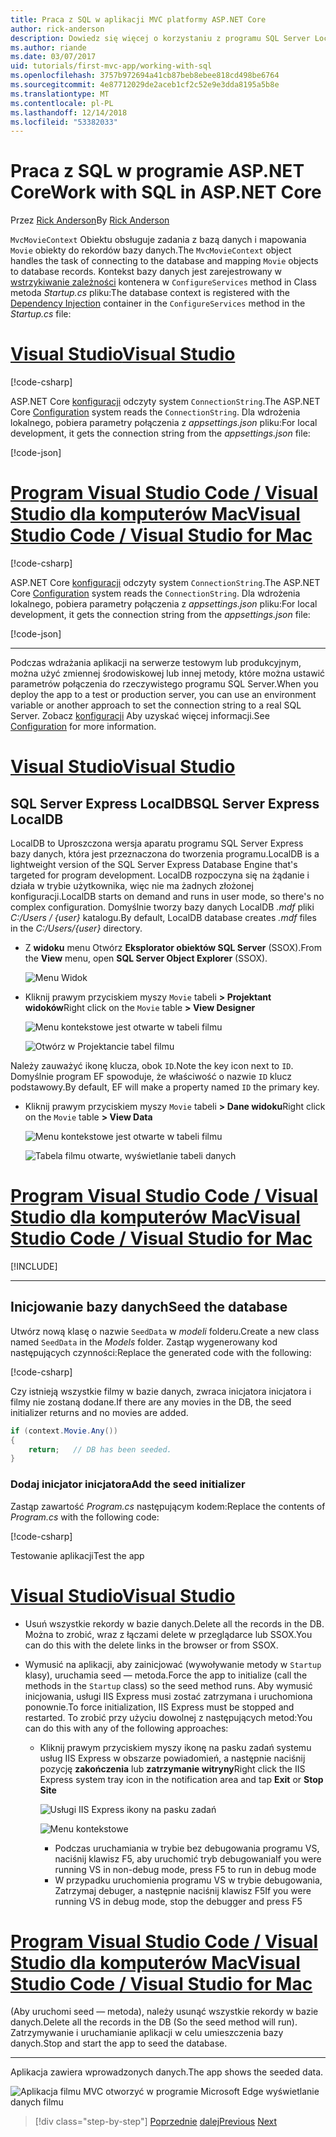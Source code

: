```yaml
---
title: Praca z SQL w aplikacji MVC platformy ASP.NET Core
author: rick-anderson
description: Dowiedz się więcej o korzystaniu z programu SQL Server LocalDB lub bazy danych SQLite w aplikacji ASP.NET Core MVC.
ms.author: riande
ms.date: 03/07/2017
uid: tutorials/first-mvc-app/working-with-sql
ms.openlocfilehash: 3757b972694a41cb87beb8ebee818cd498be6764
ms.sourcegitcommit: 4e87712029de2aceb1cf2c52e9e3dda8195a5b8e
ms.translationtype: MT
ms.contentlocale: pl-PL
ms.lasthandoff: 12/14/2018
ms.locfileid: "53382033"
---
```

# <a name="work-with-sql-in-aspnet-core"></a><span data-ttu-id="6b816-103">Praca z SQL w programie ASP.NET Core</span><span class="sxs-lookup"><span data-stu-id="6b816-103">Work with SQL in ASP.NET Core</span></span>

<span data-ttu-id="6b816-104">Przez [Rick Anderson](https://twitter.com/RickAndMSFT)</span><span class="sxs-lookup"><span data-stu-id="6b816-104">By [Rick Anderson](https://twitter.com/RickAndMSFT)</span></span>

<span data-ttu-id="6b816-105">`MvcMovieContext` Obiektu obsługuje zadania z bazą danych i mapowania `Movie` obiekty do rekordów bazy danych.</span><span class="sxs-lookup"><span data-stu-id="6b816-105">The `MvcMovieContext` object handles the task of connecting to the database and mapping `Movie` objects to database records.</span></span> <span data-ttu-id="6b816-106">Kontekst bazy danych jest zarejestrowany w [wstrzykiwanie zależności](xref:fundamentals/dependency-injection) kontenera w `ConfigureServices` method in Class metoda *Startup.cs* pliku:</span><span class="sxs-lookup"><span data-stu-id="6b816-106">The database context is registered with the [Dependency Injection](xref:fundamentals/dependency-injection) container in the `ConfigureServices` method in the *Startup.cs* file:</span></span>

<!-- VS -------------------------->
# <a name="visual-studiotabvisual-studio"></a>[<span data-ttu-id="6b816-107">Visual Studio</span><span class="sxs-lookup"><span data-stu-id="6b816-107">Visual Studio</span></span>](#tab/visual-studio)

[!code-csharp[](~/tutorials/first-mvc-app/start-mvc/sample/MvcMovie22/Startup.cs?name=snippet_ConfigureServices&highlight=13-99)]

<span data-ttu-id="6b816-108">ASP.NET Core [konfiguracji](xref:fundamentals/configuration/index) odczyty system `ConnectionString`.</span><span class="sxs-lookup"><span data-stu-id="6b816-108">The ASP.NET Core [Configuration](xref:fundamentals/configuration/index) system reads the `ConnectionString`.</span></span> <span data-ttu-id="6b816-109">Dla wdrożenia lokalnego, pobiera parametry połączenia z *appsettings.json* pliku:</span><span class="sxs-lookup"><span data-stu-id="6b816-109">For local development, it gets the connection string from the *appsettings.json* file:</span></span>

[!code-json[](start-mvc/sample/MvcMovie/appsettings.json?highlight=2&range=8-10)]

<!-- Code -------------------------->
# <a name="visual-studio-code--visual-studio-for-mactabvisual-studio-codevisual-studio-mac"></a>[<span data-ttu-id="6b816-110">Program Visual Studio Code / Visual Studio dla komputerów Mac</span><span class="sxs-lookup"><span data-stu-id="6b816-110">Visual Studio Code / Visual Studio for Mac</span></span>](#tab/visual-studio-code+visual-studio-mac)

[!code-csharp[](~/tutorials/first-mvc-app/start-mvc/sample/MvcMovie22/Startup.cs?name=snippet_UseSqlite&highlight=11-12)]

<span data-ttu-id="6b816-111">ASP.NET Core [konfiguracji](xref:fundamentals/configuration/index) odczyty system `ConnectionString`.</span><span class="sxs-lookup"><span data-stu-id="6b816-111">The ASP.NET Core [Configuration](xref:fundamentals/configuration/index) system reads the `ConnectionString`.</span></span> <span data-ttu-id="6b816-112">Dla wdrożenia lokalnego, pobiera parametry połączenia z *appsettings.json* pliku:</span><span class="sxs-lookup"><span data-stu-id="6b816-112">For local development, it gets the connection string from the *appsettings.json* file:</span></span>

[!code-json[](~/tutorials/first-mvc-app/start-mvc/sample/MvcMovie22/appsettingsSQLite.json?highlight=2&range=8-10)]

---  
<!-- End of VS tabs -->

<span data-ttu-id="6b816-113">Podczas wdrażania aplikacji na serwerze testowym lub produkcyjnym, można użyć zmiennej środowiskowej lub innej metody, które można ustawić parametrów połączenia do rzeczywistego programu SQL Server.</span><span class="sxs-lookup"><span data-stu-id="6b816-113">When you deploy the app to a test or production server, you can use an environment variable or another approach to set the connection string to a real SQL Server.</span></span> <span data-ttu-id="6b816-114">Zobacz [konfiguracji](xref:fundamentals/configuration/index) Aby uzyskać więcej informacji.</span><span class="sxs-lookup"><span data-stu-id="6b816-114">See [Configuration](xref:fundamentals/configuration/index) for more information.</span></span>

<!-- VS -------------------------->
# <a name="visual-studiotabvisual-studio"></a>[<span data-ttu-id="6b816-115">Visual Studio</span><span class="sxs-lookup"><span data-stu-id="6b816-115">Visual Studio</span></span>](#tab/visual-studio)

## <a name="sql-server-express-localdb"></a><span data-ttu-id="6b816-116">SQL Server Express LocalDB</span><span class="sxs-lookup"><span data-stu-id="6b816-116">SQL Server Express LocalDB</span></span>

<span data-ttu-id="6b816-117">LocalDB to Uproszczona wersja aparatu programu SQL Server Express bazy danych, która jest przeznaczona do tworzenia programu.</span><span class="sxs-lookup"><span data-stu-id="6b816-117">LocalDB is a lightweight version of the SQL Server Express Database Engine that's targeted for program development.</span></span> <span data-ttu-id="6b816-118">LocalDB rozpoczyna się na żądanie i działa w trybie użytkownika, więc nie ma żadnych złożonej konfiguracji.</span><span class="sxs-lookup"><span data-stu-id="6b816-118">LocalDB starts on demand and runs in user mode, so there's no complex configuration.</span></span> <span data-ttu-id="6b816-119">Domyślnie tworzy bazy danych LocalDB *.mdf* pliki *C:/Users / {user}* katalogu.</span><span class="sxs-lookup"><span data-stu-id="6b816-119">By default, LocalDB database creates *.mdf* files in the *C:/Users/{user}* directory.</span></span>

* <span data-ttu-id="6b816-120">Z **widoku** menu Otwórz **Eksplorator obiektów SQL Server** (SSOX).</span><span class="sxs-lookup"><span data-stu-id="6b816-120">From the **View** menu, open **SQL Server Object Explorer** (SSOX).</span></span>

  ![Menu Widok](working-with-sql/_static/ssox.png)

* <span data-ttu-id="6b816-122">Kliknij prawym przyciskiem myszy `Movie` tabeli **> Projektant widoków**</span><span class="sxs-lookup"><span data-stu-id="6b816-122">Right click on the `Movie` table **> View Designer**</span></span>

  ![Menu kontekstowe jest otwarte w tabeli filmu](working-with-sql/_static/design.png)

  ![Otwórz w Projektancie tabel filmu](working-with-sql/_static/dv.png)

<span data-ttu-id="6b816-125">Należy zauważyć ikonę klucza, obok `ID`.</span><span class="sxs-lookup"><span data-stu-id="6b816-125">Note the key icon next to `ID`.</span></span> <span data-ttu-id="6b816-126">Domyślnie program EF spowoduje, że właściwość o nazwie `ID` klucz podstawowy.</span><span class="sxs-lookup"><span data-stu-id="6b816-126">By default, EF will make a property named `ID` the primary key.</span></span>

* <span data-ttu-id="6b816-127">Kliknij prawym przyciskiem myszy `Movie` tabeli **> Dane widoku**</span><span class="sxs-lookup"><span data-stu-id="6b816-127">Right click on the `Movie` table **> View Data**</span></span>

  ![Menu kontekstowe jest otwarte w tabeli filmu](working-with-sql/_static/ssox2.png)

  ![Tabela filmu otwarte, wyświetlanie tabeli danych](working-with-sql/_static/vd22.png)

# <a name="visual-studio-code--visual-studio-for-mactabvisual-studio-codevisual-studio-mac"></a>[<span data-ttu-id="6b816-130">Program Visual Studio Code / Visual Studio dla komputerów Mac</span><span class="sxs-lookup"><span data-stu-id="6b816-130">Visual Studio Code / Visual Studio for Mac</span></span>](#tab/visual-studio-code+visual-studio-mac)

[!INCLUDE[](~/includes/rp/sqlite.md)]

---  
<!-- End of VS tabs -->

## <a name="seed-the-database"></a><span data-ttu-id="6b816-131">Inicjowanie bazy danych</span><span class="sxs-lookup"><span data-stu-id="6b816-131">Seed the database</span></span>

<span data-ttu-id="6b816-132">Utwórz nową klasę o nazwie `SeedData` w *modeli* folderu.</span><span class="sxs-lookup"><span data-stu-id="6b816-132">Create a new class named `SeedData` in the *Models* folder.</span></span> <span data-ttu-id="6b816-133">Zastąp wygenerowany kod następujących czynności:</span><span class="sxs-lookup"><span data-stu-id="6b816-133">Replace the generated code with the following:</span></span>

[!code-csharp[](~/tutorials/first-mvc-app/start-mvc/sample/MvcMovie22/Models/SeedData.cs?name=snippet_1)]

<span data-ttu-id="6b816-134">Czy istnieją wszystkie filmy w bazie danych, zwraca inicjatora inicjatora i filmy nie zostaną dodane.</span><span class="sxs-lookup"><span data-stu-id="6b816-134">If there are any movies in the DB, the seed initializer returns and no movies are added.</span></span>

```csharp
if (context.Movie.Any())
{
    return;   // DB has been seeded.
}
```

<a name="si"></a>
### <a name="add-the-seed-initializer"></a><span data-ttu-id="6b816-135">Dodaj inicjator inicjatora</span><span class="sxs-lookup"><span data-stu-id="6b816-135">Add the seed initializer</span></span>

<span data-ttu-id="6b816-136">Zastąp zawartość *Program.cs* następującym kodem:</span><span class="sxs-lookup"><span data-stu-id="6b816-136">Replace the contents of *Program.cs* with the following code:</span></span>

[!code-csharp[](~/tutorials/first-mvc-app/start-mvc/sample/MvcMovie22/Program.cs)]

<span data-ttu-id="6b816-137">Testowanie aplikacji</span><span class="sxs-lookup"><span data-stu-id="6b816-137">Test the app</span></span>

<!-- VS -------------------------->
# <a name="visual-studiotabvisual-studio"></a>[<span data-ttu-id="6b816-138">Visual Studio</span><span class="sxs-lookup"><span data-stu-id="6b816-138">Visual Studio</span></span>](#tab/visual-studio)

* <span data-ttu-id="6b816-139">Usuń wszystkie rekordy w bazie danych.</span><span class="sxs-lookup"><span data-stu-id="6b816-139">Delete all the records in the DB.</span></span> <span data-ttu-id="6b816-140">Można to zrobić, wraz z łączami delete w przeglądarce lub SSOX.</span><span class="sxs-lookup"><span data-stu-id="6b816-140">You can do this with the delete links in the browser or from SSOX.</span></span>
* <span data-ttu-id="6b816-141">Wymusić na aplikacji, aby zainicjować (wywoływanie metody w `Startup` klasy), uruchamia seed — metoda.</span><span class="sxs-lookup"><span data-stu-id="6b816-141">Force the app to initialize (call the methods in the `Startup` class) so the seed method runs.</span></span> <span data-ttu-id="6b816-142">Aby wymusić inicjowania, usługi IIS Express musi zostać zatrzymana i uruchomiona ponownie.</span><span class="sxs-lookup"><span data-stu-id="6b816-142">To force initialization, IIS Express must be stopped and restarted.</span></span> <span data-ttu-id="6b816-143">To zrobić przy użyciu dowolnej z następujących metod:</span><span class="sxs-lookup"><span data-stu-id="6b816-143">You can do this with any of the following approaches:</span></span>

  * <span data-ttu-id="6b816-144">Kliknij prawym przyciskiem myszy ikonę na pasku zadań systemu usług IIS Express w obszarze powiadomień, a następnie naciśnij pozycję **zakończenia** lub **zatrzymanie witryny**</span><span class="sxs-lookup"><span data-stu-id="6b816-144">Right click the IIS Express system tray icon in the notification area and tap **Exit** or **Stop Site**</span></span>

    ![Usługi IIS Express ikony na pasku zadań](working-with-sql/_static/iisExIcon.png)

    ![Menu kontekstowe](working-with-sql/_static/stopIIS.png)

    * <span data-ttu-id="6b816-147">Podczas uruchamiania w trybie bez debugowania programu VS, naciśnij klawisz F5, aby uruchomić tryb debugowania</span><span class="sxs-lookup"><span data-stu-id="6b816-147">If you were running VS in non-debug mode, press F5 to run in debug mode</span></span>
    * <span data-ttu-id="6b816-148">W przypadku uruchomienia programu VS w trybie debugowania, Zatrzymaj debuger, a następnie naciśnij klawisz F5</span><span class="sxs-lookup"><span data-stu-id="6b816-148">If you were running VS in debug mode, stop the debugger and press F5</span></span>

<!-- Code -------------------------->
# <a name="visual-studio-code--visual-studio-for-mactabvisual-studio-codevisual-studio-mac"></a>[<span data-ttu-id="6b816-149">Program Visual Studio Code / Visual Studio dla komputerów Mac</span><span class="sxs-lookup"><span data-stu-id="6b816-149">Visual Studio Code / Visual Studio for Mac</span></span>](#tab/visual-studio-code+visual-studio-mac)

<span data-ttu-id="6b816-150">(Aby uruchomi seed — metoda), należy usunąć wszystkie rekordy w bazie danych.</span><span class="sxs-lookup"><span data-stu-id="6b816-150">Delete all the records in the DB (So the seed method will run).</span></span> <span data-ttu-id="6b816-151">Zatrzymywanie i uruchamianie aplikacji w celu umieszczenia bazy danych.</span><span class="sxs-lookup"><span data-stu-id="6b816-151">Stop and start the app to seed the database.</span></span>

---  
<!-- End of VS tabs -->

<span data-ttu-id="6b816-152">Aplikacja zawiera wprowadzonych danych.</span><span class="sxs-lookup"><span data-stu-id="6b816-152">The app shows the seeded data.</span></span>

![Aplikacja filmu MVC otworzyć w programie Microsoft Edge wyświetlanie danych filmu](working-with-sql/_static/m55.png)

> [!div class="step-by-step"]
> <span data-ttu-id="6b816-154">[Poprzednie](adding-model.md)
> [dalej](controller-methods-views.md)</span><span class="sxs-lookup"><span data-stu-id="6b816-154">[Previous](adding-model.md)
[Next](controller-methods-views.md)</span></span>  
